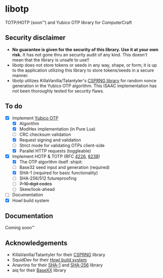 # libotp

TOTP/HOTP (soon™) and Yubico OTP library for ComputerCraft

## Security disclaimer

- **No guarantee is given for the security of this library. Use it at your own risk.** It has not gone thru an security audit of any kind. This doesn't mean that the library is unsafe to use!!
- libotp does not store tokens or seeds in any way, shape, or form; it is up to the application utilizing this library to store tokens/seeds in a secure manner.
- libotp utilizes KillaVanilla/Tatantyler's [CSPRNG library](https://pastebin.com/D1th4Htw) for random nonce generation in the Yubico OTP algorithm. This ISAAC implementation has not been thoroughly tested for security flaws.

## To do

- [x] Implement [Yubico OTP](https://developers.yubico.com/OTP/)
  - [x] Algorithm
  - [x] ModHex implementation (in Pure Lua)
  - [ ] CRC checksum validation
  - [x] Request signing and validation
  - [ ] Strict mode for validating OTPs client-side
  - [x] Parallel HTTP requests (toggleable)
- [x] Implement HOTP & TOTP (RFC [4226](https://tools.ietf.org/html/rfc4226), [6238](https://tools.ietf.org/html/rfc6238))
  - [x] The OTP algorithm itself :shipit:
  - [ ] Base32 seed input and generation (required)
  - [x] SHA-1 (required for basic functionality)
  - [ ] SHA-256/512 futureproofing
  - [ ] ~~7-10 digit codes~~
  - [ ] Skew/look-ahead
- [ ] Documentation
- [x] Howl build system

## Documentation

Coming soon™

## Acknowledgements

- KillaVanilla/Tatantyler for their [CSPRNG](https://pastebin.com/D1th4Htw) library
- SquidDev for their [Howl build system](https://github.com/SquidDev-CC/Howl)
- Anavrins for their [SHA-1](https://pastebin.com/SfL7vxP3) and [SHA-256](https://pastebin.com/6UV4qfNF) library
- aiq for their [BaseXX](https://github.com/aiq/basexx) library
